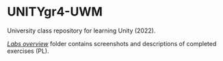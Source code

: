 # UNITYgr4-UWM

University class repository for learning Unity (2022).

[*Labs overview*](https://github.com/Chacinskik/UNITYgr4-UWM/tree/master/Labs%20overview) folder contains screenshots and descriptions of completed exercises (PL).
